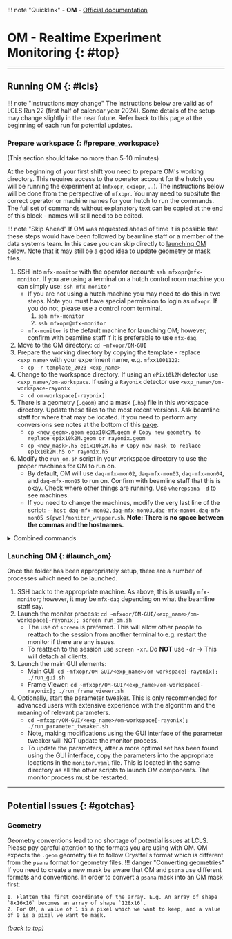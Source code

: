 !!! note "Quicklink"
    - **OM** - [Official documentation][1]

# OM - Realtime Experiment Monitoring {: #top}

---
## Running OM {: #lcls}

!!! note "Instructions may change"
    The instructions below are valid as of LCLS Run 22 (first half of calendar year 2024). Some details of the setup may change slightly in the near future. Refer back to this page at the beginning of each run for potential updates.

### Prepare workspace {: #prepare_workspace}

(This section should take no more than 5-10 minutes)

At the beginning of your first shift you need to prepare OM's working directory. This requires access to the operator account for the hutch you will be running the experiment at (`mfxopr`, `cxiopr`, ...). The instructions below will be done from the perspective of `mfxopr`. You may need to subsitute the correct operator or machine names for your hutch to run the commands. The full set of commands without explanatory text can be copied at the end of this block - names will still need to be edited.

!!! note "Skip Ahead"
    If OM was requested ahead of time it is possible that these steps would have been followed by beamline staff or a member of the data systems team. In this case you can skip directly to [launching OM](#launch_om) below. Note that it may still be a good idea to update geometry or mask files.

1. SSH into `mfx-monitor` with the operator account: `ssh mfxopr@mfx-monitor`. If you are using a terminal on a hutch control room machine you can simply use: `ssh mfx-monitor`
    - If you are not using a hutch machine you may need to do this in two steps. Note you must have special permission to login as `mfxopr`. If you do not, please use a control room terminal.
        1. `ssh mfx-monitor`
        2. `ssh mfxopr@mfx-monitor`
    - `mfx-monitor` is the default machine for launching OM; however, confirm with beamline staff if it is preferable to use `mfx-daq`.
2. Move to the OM directory: `cd ~mfxopr/OM-GUI`
3. Prepare the working directory by copying the template - replace `<exp_name>` with your experiment name, e.g. `mfxx1001122`:
    - `cp -r template_2023 <exp_name>`
4. Change to the workspace directory. If using an `ePix10k2M` detector use `<exp_name>/om-workspace`. If using a `Rayonix` detector use `<exp_name>/om-workspace-rayonix`
     - `cd om-workspace[-rayonix]`
5. There is a geometry (`.geom`) and a mask (`.h5`) file in this workspace directory. Update these files to the most recent versions. Ask beamline staff for where that may be located. If you need to perform any conversions see notes at the bottom of this [page](#gotchas).
     - `cp <new_geom>.geom epix10k2M.geom # Copy new geometry to replace epix10k2M.geom or rayonix.geom`
     - `cp <new_mask>.h5 epix10k2M.h5 # Copy new mask to replace epix10k2M.h5 or rayonix.h5`
6. Modify the `run_om.sh` script in your workspace directory to use the proper machines for OM to run on.
     - By default, OM will use `daq-mfx-mon02`, `daq-mfx-mon03`, `daq-mfx-mon04`, and `daq-mfx-mon05` to run on. Confirm with beamline staff that this is okay. Check where other things are running. Use `wherepsana -d` to see machines.
     - If you need to change the machines, modify the very last line of the script: `--host daq-mfx-mon02,daq-mfx-mon03,daq-mfx-mon04,daq-mfx-mon05 $(pwd)/monitor_wrapper.sh`. **Note: There is no space between the commas and the hostnames.**

<details>
    <summary> Combined commands </summary>
SSH to appropriate machine as operator

```bash
ssh mfxopr@mfx-monitor # if on control room terminal simply ssh mfx-monitor
# If the above doesn't work, try it in two steps
# ssh mfx-monitor
# ssh mfxopr@mfx-monitor
```

Setup the working directory - example for `rayonix` detector. Fill in `EXPNAME` where appropriate. Ask beamline staff for the locations of geometry files and masks.

```bash
cd ~mfxopr/OM-GUI
EXP_NAME=MYEXP1234 # REPLACE with experiment name
cp -r template_2023 $EXP_NAME
cd om-workspace-rayonix
cp <geom_file_location> rayonix.geom
cp <mask_file_location> rayonix.h5
nano run_om.sh # Double check the last line for appropriate machines.
```
</details>

### Launching OM {: #launch_om}
Once the folder has been appropriately setup, there are a number of processes which need to be launched.

1. SSH back to the appropriate machine. As above, this is usually `mfx-monitor`; however, it may be `mfx-daq` depending on what the beamline staff say.
2. Launch the monitor process: `cd ~mfxopr/OM-GUI/<exp_name>/om-workspace[-rayonix]; screen run_om.sh`
    - The use of `screen` is preferred. This will allow other people to reattach to the session from another terminal to e.g. restart the monitor if there are any issues.
    - To reattach to the session use `screen -xr`. Do **NOT** use `-dr` -> This will detach all clients.
3. Launch the main GUI elements:
    - Main GUI: `cd ~mfxopr/OM-GUI/<exp_name>/om-workspace[-rayonix]; ./run_gui.sh`
    - Frame Viewer: `cd ~mfxopr/OM-GUI/<exp_name>/om-workspace[-rayonix]; ./run_frame_viewer.sh`
4. Optionally, start the parameter tweaker. This is only recommended for advanced users with extensive experience with the algorithm and the meaning of relevant parameters.
    - `cd ~mfxopr/OM-GUI/<exp_name>/om-workspace[-rayonix]; ./run_parameter_tweaker.sh`
    - Note, making modifications using the GUI interface of the parameter tweaker will NOT update the monitor process.
    - To update the parameters, after a more optimal set has been found using the GUI interface, copy the parameters into the appropriate locations in the `monitor.yaml` file. This is located in the same directory as all the other scripts to launch OM components. The monitor process must be restarted.
---

## Potential Issues {: #gotchas}
### Geometry
Geometry conventions lead to no shortage of potential issues at LCLS. Please pay careful attention to the formats you are using with OM. OM expects the `.geom` geometry file to follow Crystfel's format which is different from the `psana` format for geometry files.
!!! danger "Converting geometries"
    If you need to create a new mask be aware that OM and `psana` use different formats and conventions. In order to convert a `psana` mask into an OM mask first:

    1. Flatten the first coordinate of the array. E.g. An array of shape `8x16x16` becomes an array of shape `128x16`.
    2. For OM, a value of 1 is a pixel which we want to keep, and a value of 0 is a pixel we want to mask.

[1]: https://www.ondamonitor.com/html/index.html

[*(back to top)*](#top)
